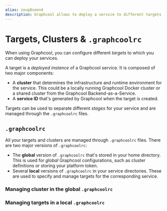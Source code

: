 ```yaml
---
alias: zoug8seen4
description: Graphcool allows to deploy a service to different targets.
---
```


# Targets, Clusters & `.graphcoolrc`

When using Graphcool, you can configure different _targets_ to which you can deploy your services.

A target is a _deployed instance_ of a Graphcool service. It is composed of two major components:

- A **cluster** that determines the infrastructure and runtime environment for the service. This could be a locally running Graphcool Docker cluster or a shared cluster from the Graphcool Backend-as-a-Service.
- A **service ID** that's generated by Graphcool when the target is created.  

Targets can be used to separate different _stages_ for your service and are managed through the `.graphcoolrc` files.

## `.graphcoolrc`

All your targets and clusters are managed through `.graphcoolrc` files. There are two major versions of `.graphcoolrc`:

- The **global** version of `.graphcoolrc` that's stored in your home directory. This is used for _global_ Graphcool configurations, such as cluster definitions or storing your platform token. 
- Several **local** versions of `.graphcoolrc` in your service directories. These are used to specify and manage targets for the corresponding service.


### Managing cluster in the global `.graphcoolrc`



### Managing targets in a local `.graphcoolrc`


